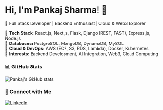 # Hi, I'm Pankaj Sharma! 👋  

🚀 Full Stack Developer | Backend Enthusiast | Cloud & Web3 Explorer  

🔹 **Tech Stack:** React.js, Next.js, Flask, Django (REST, FAST), Express.js, Node.js  
🔹 **Databases:** PostgreSQL, MongoDB, DynamoDB, MySQL  
🔹 **Cloud & DevOps:** AWS (EC2, S3, RDS, Lambda), Docker, Kubernetes  
🔹 **Interests:** Backend Development, AI Integration, Web3, Cloud Computing  

### 📊 GitHub Stats  
![Pankaj's GitHub stats](https://github-readme-stats.vercel.app/api?username=ps3coder&show_icons=true&theme=radical)  

### 🔗 Connect with Me  
[![LinkedIn](https://img.shields.io/badge/LinkedIn-blue?style=for-the-badge&logo=linkedin)](https://www.linkedin.com/in/pankaj-sharma-925b2b250/) 
